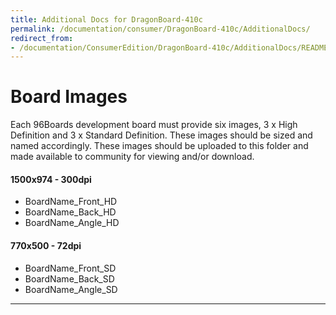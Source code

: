 ```yaml
---
title: Additional Docs for DragonBoard-410c
permalink: /documentation/consumer/DragonBoard-410c/AdditionalDocs/
redirect_from:
- /documentation/ConsumerEdition/DragonBoard-410c/AdditionalDocs/README.md/
---
```

# Board Images

Each 96Boards development board must provide six images, 3 x High Definition and 3 x Standard Definition. These images should be sized and named accordingly. These images should be uploaded to this folder and made available to community for viewing and/or download.

#### 1500x974 - 300dpi
- BoardName_Front_HD
- BoardName_Back_HD
- BoardName_Angle_HD

#### 770x500 - 72dpi
- BoardName_Front_SD
- BoardName_Back_SD
- BoardName_Angle_SD

***
